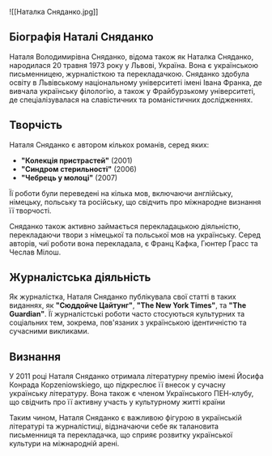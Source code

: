 ![[Наталка Сняданко.jpg]]

## **Біографія Наталі Сняданко**

Наталя Володимирівна Сняданко, відома також як Наталка Сняданко, народилася 20 травня 1973 року у Львові, Україна. Вона є українською письменницею, журналісткою та перекладачкою. Сняданко здобула освіту в Львівському національному університеті імені Івана Франка, де вивчала українську філологію, а також у Фрайбурзькому університеті, де спеціалізувалася на славістичних та романістичних дослідженнях.

## **Творчість**

Наталя Сняданко є автором кількох романів, серед яких:

- **"Колекція пристрастей"** (2001)
- **"Синдром стерильності"** (2006)
- **"Чебрець у молоці"** (2007)

Її роботи були переведені на кілька мов, включаючи англійську, німецьку, польську та російську, що свідчить про міжнародне визнання її творчості.

Сняданко також активно займається перекладацькою діяльністю, перекладаючи твори з німецької та польської мов на українську. Серед авторів, чиї роботи вона перекладала, є Франц Кафка, Гюнтер Грасс та Чеслав Мілош.

## **Журналістська діяльність**

Як журналістка, Наталя Сняданко публікувала свої статті в таких виданнях, як **"Сюддойче Цайтунг"**, **"The New York Times"**, та **"The Guardian"**. Її журналістські роботи часто стосуються культурних та соціальних тем, зокрема, пов'язаних з українською ідентичністю та сучасними викликами.

## **Визнання**

У 2011 році Наталя Сняданко отримала літературну премію імені Йосифа Конрада Корzeniowskiego, що підкреслює її внесок у сучасну українську літературу. Вона також є членом Українського ПЕН-клубу, що свідчить про її активну участь у культурному житті країни

Таким чином, Наталя Сняданко є важливою фігурою в українській літературі та журналістиці, відзначаючи себе як талановита письменниця та перекладачка, що сприяє розвитку української культури на міжнародній арені.